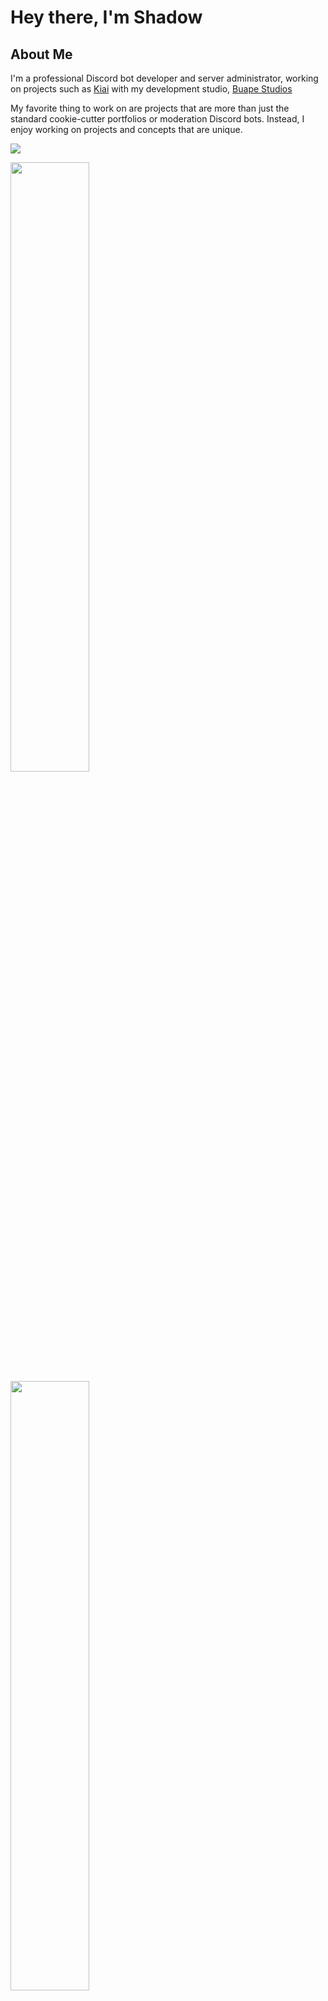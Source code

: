 # Hey there, I'm Shadow

## About Me
I'm a professional Discord bot developer and server administrator, working on projects such as [Kiai](https://kiaibot.com) with my development studio, [Buape Studios](https://buape.com)

My favorite thing to work on are projects that are more than just the standard cookie-cutter portfolios or moderation Discord bots. Instead, I enjoy working on projects and concepts that are unique.

![](https://hit.yhype.me/github/profile?user_id=35580099)

<img width="50%" src="https://github-readme-stats.vercel.app/api?username=thewilloftheshadow&count_private=true&include_all_commits=true&show_icons=true&theme=onedark&icon_color=fff&hide_border=true">
<img width="50%" src="https://github-readme-stats.vercel.app/api/top-langs?username=thewilloftheshadow&theme=onedark&layout=compact&hide_border=true&langs_count=25">
<img width="50%" src="https://github-readme-streak-stats.herokuapp.com?user=thewilloftheshadow&theme=onedark&hide_border=true">
